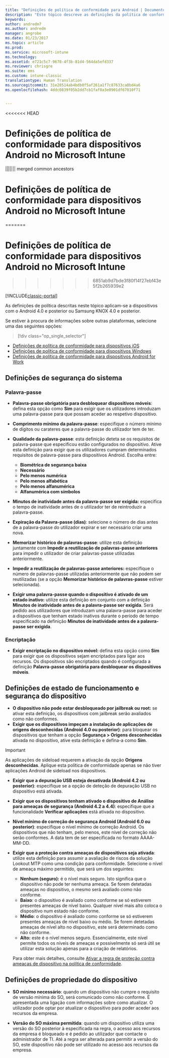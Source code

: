 ```yaml
---
title: "Definições de política de conformidade para Android | Documentos da Microsoft"
description: "Este tópico descreve as definições da política de conformidade de dispositivos para dispositivos Android."
keywords: 
author: andredm7
ms.author: andredm
manager: angrobe
ms.date: 01/23/2017
ms.topic: article
ms.prod: 
ms.service: microsoft-intune
ms.technology: 
ms.assetid: e721c5c7-9678-4f3b-81d4-564da5efd337
ms.reviewer: chrisgre
ms.suite: ems
ms.custom: intune-classic
translationtype: Human Translation
ms.sourcegitcommit: 31e28514ab4bdb0f5af261a1f7c87633ca0bd4a6
ms.openlocfilehash: 4ddc0839f05b2dd7cb1faf0a3e0901df67010f71


---
```


<<<<<<< HEAD

# Definições de política de conformidade para dispositivos Android no Microsoft Intune
||||||| merged common ancestors

# Definições de política de conformidade para dispositivos Android no Microsoft Intune
=======

# <a name="compliance-policy-settings-for-android-devices-in-microsoft-intune"></a>Definições de política de conformidade para dispositivos Android no Microsoft Intune
>>>>>>> 6851ab9d7bde3f80f14f27ebf43e5f2b265939e2

[!INCLUDE[classic-portal](../includes/classic-portal.md)]

As definições de política descritas neste tópico aplicam-se a dispositivos com o Android 4.0 e posterior ou Samsung KNOX 4.0 e posterior.

Se estiver à procura de informações sobre outras plataformas, selecione uma das seguintes opções:
> [!div class="op_single_selector"]
- [Definições de política de conformidade para dispositivos iOS](ios-compliance-policy-settings-in-microsoft-intune.md)
- [Definições de política de conformidade para dispositivos Windows](windows-compliance-policy-settings-in-microsoft-intune.md)
- [Definições de política de conformidade para dispositivos Android for Work](afw-compliance-policy-settings-in-microsoft-intune.md)

## <a name="system-security-settings"></a>Definições de segurança do sistema
### <a name="password"></a>Palavra-passe
- **Palavra-passe obrigatória para desbloquear dispositivos móveis**: defina esta opção como **Sim** para exigir que os utilizadores introduzam uma palavra-passe para que possam aceder ao respetivo dispositivo.

-  **Comprimento mínimo da palavra-passe**: especifique o número mínimo de dígitos ou carateres que a palavra-passe do utilizador tem de ter.

- **Qualidade da palavra-passe**: esta definição deteta se os requisitos de palavra-passe que especificou estão configurados no dispositivo. Ative esta definição para exigir que os utilizadores cumpram determinados requisitos de palavra-passe para dispositivos Android. Escolha entre:

  -   **Biométrica de segurança baixa**
  -   **Necessário**
  -   **Pelo menos numérica**
  -   **Pelo menos alfabética**
  -   **Pelo menos alfanumérica**
  -   **Alfanumérica com símbolos**

- **Minutos de inatividade antes da palavra-passe ser exigida:** especifica o tempo de inatividade antes de o utilizador ter de reintroduzir a palavra-passe.

- **Expiração da Palavra-passe (dias)**: selecione o número de dias antes de a palavra-passe do utilizador expirar e ser necessário criar uma nova.

- **Memorizar histórico de palavras-passe**: utilize esta definição juntamente com **Impedir a reutilização de palavras-passe anteriores** para impedir o utilizador de criar palavras-passe utilizadas anteriormente.

- **Impedir a reutilização de palavras-passe anteriores:** especifique o número de palavras-passe utilizadas anteriormente que não podem ser reutilizadas (se a opção **Memorizar histórico de palavras-passe** estiver selecionada).

- **Exigir uma palavra-passe quando o dispositivo é ativado de um estado inativo:** utilize esta definição em conjunto com a definição **Minutos de inatividade antes de a palavra-passe ser exigida**. Será pedido aos utilizadores que introduzam uma palavra-passe para aceder a dispositivos que tenham estado inativos durante o período de tempo especificado na definição **Minutos de inatividade antes de a palavra-passe ser exigida**.

### <a name="encryption"></a>Encriptação
- **Exigir encriptação no dispositivo móvel:** defina esta opção como **Sim** para exigir que os dispositivos sejam encriptados para ligar aos recursos. Os dispositivos são encriptados quando é configurada a definição **Palavra-passe obrigatória para desbloquear os dispositivos móveis**.

## <a name="device-health-and-security-settings"></a>Definições de estado de funcionamento e segurança do dispositivo

- **O dispositivo não pode estar desbloqueado por jailbreak ou root:** se ativar esta definição, os dispositivos com jailbreak serão avaliados como não conformes.
- **Exigir que os dispositivos impeçam a instalação de aplicações de origens desconhecidas (Android 4.0 ou posterior)**: para bloquear os dispositivos que tenham a opção **Segurança > Origens desconhecidas** ativada no dispositivo, ative esta definição e defina-a como **Sim**.  

>[!IMPORTANT]
>As aplicações de sideload requerem a ativação da opção **Origens desconhecidas**. Aplique esta política de conformidade apenas se não tiver aplicações Android de sideload nos dispositivos.

- **Exigir que a depuração USB esteja desativada (Android 4.2 ou posterior)**: especifique se a opção de deteção de depuração USB no dispositivo está ativada.
- **Exigir que os dispositivos tenham ativado o dispositivo de Análise para ameaças de segurança (Android 4.2 a 4.4)**: especifique que a funcionalidade **Verificar aplicações** está ativada no dispositivo.
- **Nível mínimo de correção de segurança Android (Android 6.0 ou posterior)**: especifique o nível mínimo de correção Android.  Os dispositivos que não tenham, pelo menos, este nível de correção não serão conformes. A data tem de ser especificada no formato AAAA-MM-DD.
- **Exigir que a proteção contra ameaças de dispositivos seja ativada**: utilize esta definição para assumir a avaliação de riscos da solução Lookout MTP como uma condição para conformidade. Selecione o nível de ameaça máximo permitido, que será um dos seguintes:

  - **Nenhum (seguro):** é o nível mais seguro. Isto significa que o dispositivo não pode ter nenhuma ameaça. Se forem detetadas ameaças no dispositivo, o mesmo será avaliado como não conforme.
  - **Baixo**: o dispositivo é avaliado como conforme se só estiverem presentes ameaças de nível baixo. Qualquer nível mais alto coloca o dispositivo num estado não conforme.
  - **Médio**: o dispositivo é avaliado como conforme se só estiverem presentes ameaças de nível baixo ou médio. Se forem detetadas ameaças de nível alto no dispositivo, este será determinado como não conforme.
  - **Alto:** este é o nível menos seguro. Essencialmente, este nível permite todos os níveis de ameaças e possivelmente só será útil se utilizar esta solução apenas para a criação de relatórios.

  Para obter mais detalhes, consulte [Ativar a regra de proteção contra ameaças de dispositivo na política de conformidade](enable-device-threat-protection-rule-in-compliance-policy.md).

## <a name="device-property-settings"></a>Definições de propriedade do dispositivo

- **SO mínimo necessário**: quando um dispositivo não cumpre o requisito de versão mínima do SO, será comunicado como não conforme.
  É apresentada uma ligação com informações sobre como atualizar. O utilizador pode optar por atualizar o dispositivo para poder aceder aos recursos da empresa.

- **Versão do SO máxima permitida**: quando um dispositivo utiliza uma versão do SO posterior à especificada na regra, o acesso aos recursos da empresa é bloqueado e é pedido ao utilizador que contacte o administrador de TI. Até a regra ser alterada para permitir a versão do SO, este dispositivo não pode ser utilizado no acesso aos recursos da empresa.



<!--HONumber=Feb17_HO1-->



